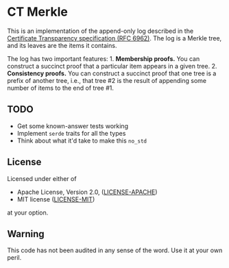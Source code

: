 CT Merkle
=========

This is an implementation of the append-only log described in the [Certificate Transparency specification (RFC 6962)](https://datatracker.ietf.org/doc/html/rfc6962). The log is a Merkle tree, and its leaves are the items it contains.

The log has two important features:
    1. **Membership proofs.** You can construct a succinct proof that a particular item appears in a given tree.
    2. **Consistency proofs.** You can construct a succinct proof that one tree is a prefix of another tree, i.e., that tree #2 is the result of appending some number of items to the end of tree #1.


TODO
----

* Get some known-answer tests working
* Implement `serde` traits for all the types
* Think about what it'd take to make this `no_std`


License
-------

Licensed under either of

 * Apache License, Version 2.0, ([LICENSE-APACHE](LICENSE-APACHE))
 * MIT license ([LICENSE-MIT](LICENSE-MIT))

at your option.


Warning
-------

This code has not been audited in any sense of the word. Use it at your own peril.

